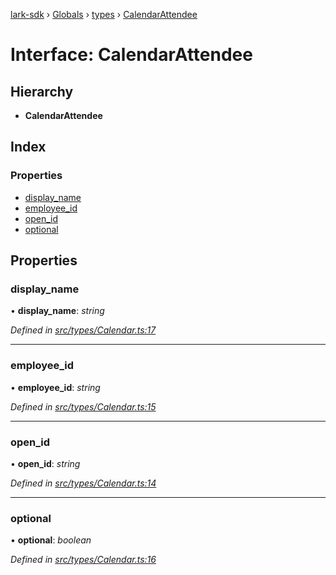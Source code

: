 [lark-sdk](../README.md) › [Globals](../globals.md) › [types](../modules/types.md) › [CalendarAttendee](types.calendarattendee.md)

# Interface: CalendarAttendee

## Hierarchy

* **CalendarAttendee**

## Index

### Properties

* [display_name](types.calendarattendee.md#display_name)
* [employee_id](types.calendarattendee.md#employee_id)
* [open_id](types.calendarattendee.md#open_id)
* [optional](types.calendarattendee.md#optional)

## Properties

###  display_name

• **display_name**: *string*

*Defined in [src/types/Calendar.ts:17](https://github.com/TbhT/lark-sdk/blob/5ecb791/src/types/Calendar.ts#L17)*

___

###  employee_id

• **employee_id**: *string*

*Defined in [src/types/Calendar.ts:15](https://github.com/TbhT/lark-sdk/blob/5ecb791/src/types/Calendar.ts#L15)*

___

###  open_id

• **open_id**: *string*

*Defined in [src/types/Calendar.ts:14](https://github.com/TbhT/lark-sdk/blob/5ecb791/src/types/Calendar.ts#L14)*

___

###  optional

• **optional**: *boolean*

*Defined in [src/types/Calendar.ts:16](https://github.com/TbhT/lark-sdk/blob/5ecb791/src/types/Calendar.ts#L16)*
